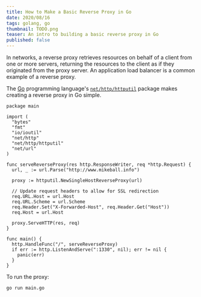 ```yaml
---
title: How to Make a Basic Reverse Proxy in Go
date: 2020/08/16
tags: golang, go
thumbnail: TODO.png
teaser: An intro to building a basic reverse proxy in Go
published: false
---
```


In networks, a reverse proxy retrieves resources on behalf of a client from one or more servers, returning the resources to the client as if they originated from the proxy server. An application load balancer is a common example of a reverse proxy.

The [Go](https://golang.org/) programming language's [`net/http/httputil`](https://golang.org/pkg/net/http/httputil/) package makes creating a reverse proxy in Go simple.

```golang
package main

import (
  "bytes"
  "fmt"
  "io/ioutil"
  "net/http"
  "net/http/httputil"
  "net/url"
)

func serveReverseProxy(res http.ResponseWriter, req *http.Request) {
  url, _ := url.Parse("http://www.mikeball.info")

  proxy := httputil.NewSingleHostReverseProxy(url)

  // Update request headers to allow for SSL redirection
  req.URL.Host = url.Host
  req.URL.Scheme = url.Scheme
  req.Header.Set("X-Forwarded-Host", req.Header.Get("Host"))
  req.Host = url.Host

  proxy.ServeHTTP(res, req)
}

func main() {
  http.HandleFunc("/", serveReverseProxy)
  if err := http.ListenAndServe(":1330", nil); err != nil {
    panic(err)
  }
}
```

To run the proxy:

```
go run main.go
```
